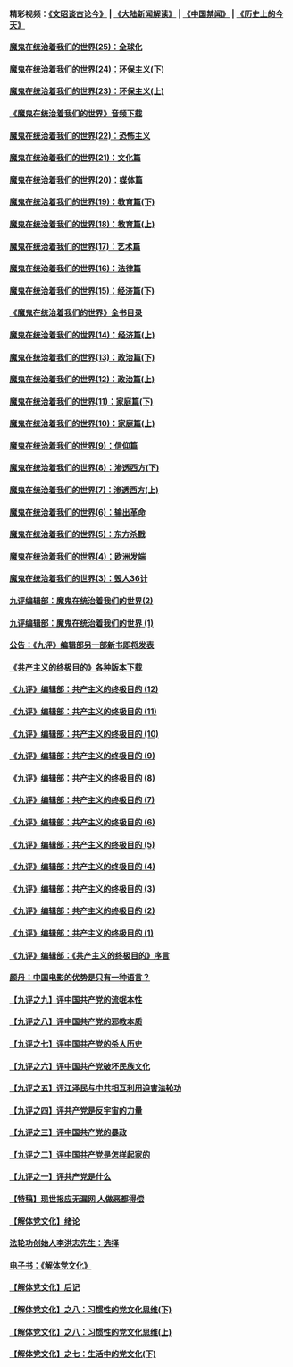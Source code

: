 #### 精彩视频：[《文昭谈古论今》](https://github.com/gfw-breaker/wenzhao/blob/master/README.md?t=11281832) | [《大陆新闻解读》](https://github.com/gfw-breaker/ntdtv-comedy/blob/master/README.md?t=11281832) | [《中国禁闻》](https://github.com/gfw-breaker/ntdtv-news/blob/master/README.md?t=11281832) | [《历史上的今天》](https://github.com/gfw-breaker/today-in-history/blob/master/README.md?t=11281832) 

#### [魔鬼在统治着我们的世界(25)：全球化](../pages/nsc422/n10788205.md?t=11281832) 

#### [魔鬼在统治着我们的世界(24)：环保主义(下)](../pages/nsc422/n10695307.md?t=11281832) 

#### [魔鬼在统治着我们的世界(23)：环保主义(上)](../pages/nsc422/n10688613.md?t=11281832) 

#### [《魔鬼在统治着我们的世界》音频下载](../pages/nsc422/n10635553.md?t=11281832) 

#### [魔鬼在统治着我们的世界(22)：恐怖主义](../pages/nsc422/n10614727.md?t=11281832) 

#### [魔鬼在统治着我们的世界(21)：文化篇](../pages/nsc422/n10597706.md?t=11281832) 

#### [魔鬼在统治着我们的世界(20)：媒体篇](../pages/nsc422/n10586579.md?t=11281832) 

#### [魔鬼在统治着我们的世界(19)：教育篇(下)](../pages/nsc422/n10564808.md?t=11281832) 

#### [魔鬼在统治着我们的世界(18)：教育篇(上)](../pages/nsc422/n10526970.md?t=11281832) 

#### [魔鬼在统治着我们的世界(17)：艺术篇](../pages/nsc422/n10499093.md?t=11281832) 

#### [魔鬼在统治着我们的世界(16)：法律篇](../pages/nsc422/n10485969.md?t=11281832) 

#### [魔鬼在统治着我们的世界(15)：经济篇(下)](../pages/nsc422/n10469975.md?t=11281832) 

#### [《魔鬼在统治着我们的世界》全书目录](../pages/nsc422/n10464261.md?t=11281832) 

#### [魔鬼在统治着我们的世界(14)：经济篇(上)](../pages/nsc422/n10457370.md?t=11281832) 

#### [魔鬼在统治着我们的世界(13)：政治篇(下)](../pages/nsc422/n10448270.md?t=11281832) 

#### [魔鬼在统治着我们的世界(12)：政治篇(上)](../pages/nsc422/n10444576.md?t=11281832) 

#### [魔鬼在统治着我们的世界(11)：家庭篇(下)](../pages/nsc422/n10440961.md?t=11281832) 

#### [魔鬼在统治着我们的世界(10)：家庭篇(上)](../pages/nsc422/n10435448.md?t=11281832) 

#### [魔鬼在统治着我们的世界(9)：信仰篇](../pages/nsc422/n10432159.md?t=11281832) 

#### [魔鬼在统治着我们的世界(8)：渗透西方(下)](../pages/nsc422/n10429603.md?t=11281832) 

#### [魔鬼在统治着我们的世界(7)：渗透西方(上)](../pages/nsc422/n10426013.md?t=11281832) 

#### [魔鬼在统治着我们的世界(6)：输出革命](../pages/nsc422/n10421536.md?t=11281832) 

#### [魔鬼在统治着我们的世界(5)：东方杀戮](../pages/nsc422/n10417707.md?t=11281832) 

#### [魔鬼在统治着我们的世界(4)：欧洲发端](../pages/nsc422/n10414890.md?t=11281832) 

#### [魔鬼在统治着我们的世界(3)：毁人36计](../pages/nsc422/n10411583.md?t=11281832) 

#### [九评编辑部：魔鬼在统治着我们的世界(2)](../pages/nsc422/n10410036.md?t=11281832) 

#### [九评编辑部：魔鬼在统治着我们的世界 (1)](../pages/nsc422/n10406825.md?t=11281832) 

#### [公告：《九评》编辑部另一部新书即将发表](../pages/nsc422/n10405104.md?t=11281832) 

#### [《共产主义的终极目的》各种版本下载](../pages/nsc422/n10022138.md?t=11281832) 

#### [《九评》编辑部：共产主义的终极目的 (12)](../pages/nsc422/n9933272.md?t=11281832) 

#### [《九评》编辑部：共产主义的终极目的 (11)](../pages/nsc422/n9924973.md?t=11281832) 

#### [《九评》编辑部：共产主义的终极目的 (10)](../pages/nsc422/n9920883.md?t=11281832) 

#### [《九评》编辑部：共产主义的终极目的 (9)](../pages/nsc422/n9916363.md?t=11281832) 

#### [《九评》编辑部：共产主义的终极目的 (8)](../pages/nsc422/n9912488.md?t=11281832) 

#### [《九评》编辑部：共产主义的终极目的 (7)](../pages/nsc422/n9901176.md?t=11281832) 

#### [《九评》编辑部：共产主义的终极目的 (6)](../pages/nsc422/n9899359.md?t=11281832) 

#### [《九评》编辑部：共产主义的终极目的 (5)](../pages/nsc422/n9893174.md?t=11281832) 

#### [《九评》编辑部：共产主义的终极目的 (4)](../pages/nsc422/n9891246.md?t=11281832) 

#### [《九评》编辑部：共产主义的终极目的 (3)](../pages/nsc422/n9879879.md?t=11281832) 

#### [《九评》编辑部：共产主义的终极目的 (2)](../pages/nsc422/n9876205.md?t=11281832) 

#### [《九评》编辑部：共产主义的终极目的 (1)](../pages/nsc422/n9865857.md?t=11281832) 

#### [《九评》编辑部：《共产主义的终极目的》序言](../pages/nsc422/n9862666.md?t=11281832) 

#### [颜丹：中国电影的优势是只有一种语言？](../pages/nsc422/n9583062.md?t=11281832) 

#### [【九评之九】评中国共产党的流氓本性](../pages/nsc422/n737542.md?t=11281832) 

#### [【九评之八】评中国共产党的邪教本质](../pages/nsc422/n735942.md?t=11281832) 

#### [【九评之七】评中国共产党的杀人历史](../pages/nsc422/n733806.md?t=11281832) 

#### [【九评之六】评中国共产党破坏民族文化](../pages/nsc422/n731667.md?t=11281832) 

#### [【九评之五】评江泽民与中共相互利用迫害法轮功](../pages/nsc422/n730058.md?t=11281832) 

#### [【九评之四】评共产党是反宇宙的力量](../pages/nsc422/n727814.md?t=11281832) 

#### [【九评之三】评中国共产党的暴政](../pages/nsc422/n725597.md?t=11281832) 

#### [【九评之二】评中国共产党是怎样起家的](../pages/nsc422/n723946.md?t=11281832) 

#### [【九评之一】评共产党是什么](../pages/nsc422/n722529.md?t=11281832) 

#### [【特稿】现世报应无漏网 人做恶都得偿](../pages/nsc422/n4215167.md?t=11281832) 

#### [【解体党文化】绪论](../pages/nsc422/n1449356.md?t=11281832) 

#### [法轮功创始人李洪志先生：选择](../pages/nsc422/n3580738.md?t=11281832) 

#### [电子书：《解体党文化》](../pages/nsc422/n1573484.md?t=11281832) 

#### [【解体党文化】后记](../pages/nsc422/n1531999.md?t=11281832) 

#### [【解体党文化】之八：习惯性的党文化思维(下)](../pages/nsc422/n1526477.md?t=11281832) 

#### [【解体党文化】之八：习惯性的党文化思维(上)](../pages/nsc422/n1520631.md?t=11281832) 

#### [【解体党文化】之七：生活中的党文化(下)](../pages/nsc422/n1513446.md?t=11281832) 

